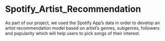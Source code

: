 # Spotify_Artist_Recommendation
As part of our project, we used the Spotify App’s data in order to develop an artist recommendation model based on artist’s genres, subgenres, followers and popularity which will help users to pick songs of their interest.
